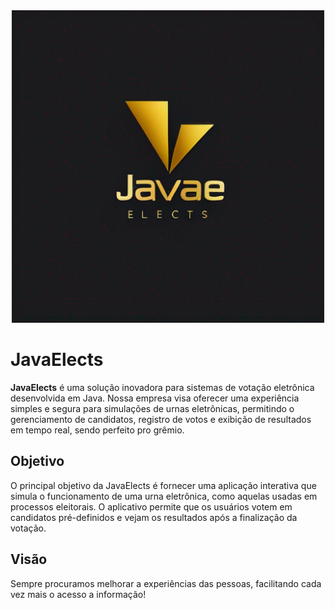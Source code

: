 <div align ="center">
  <img src="https://github.com/JavaElects/PROJETO_POO_URNA/blob/main/Progama/Urna/src/br/edu/images/Logo.png" width = "500px"/>
  </div>

# JavaElects

**JavaElects** é uma solução inovadora para sistemas de votação eletrônica desenvolvida em Java. Nossa empresa visa oferecer uma experiência simples e segura para simulações de urnas eletrônicas, permitindo o gerenciamento de candidatos, registro de votos e exibição de resultados em tempo real, sendo perfeito pro grêmio.

## Objetivo
O principal objetivo da JavaElects é fornecer uma aplicação interativa que simula o funcionamento de uma urna eletrônica, como aquelas usadas em processos eleitorais. O aplicativo permite que os usuários votem em candidatos pré-definidos e vejam os resultados após a finalização da votação.

## Visão
Sempre procuramos melhorar a experiências das pessoas, facilitando cada vez mais o acesso a informação!



